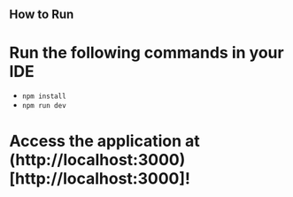 ## How to Run

# Run the following commands in your IDE

- `npm install`
- `npm run dev`

# Access the application at (http://localhost:3000)[http://localhost:3000]!
